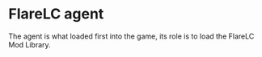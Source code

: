 # FlareLC agent
The agent is what loaded first into the game, its role is to load the FlareLC Mod Library. 
